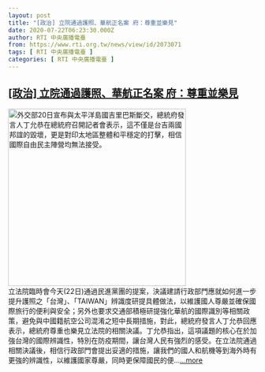 ```yaml
---
layout: post
title: "[政治] 立院通過護照、華航正名案 府：尊重並樂見"
date: 2020-07-22T06:23:30.000Z
author: RTI 中央廣播電臺
from: https://www.rti.org.tw/news/view/id/2073071
tags: [ RTI 中央廣播電臺 ]
categories: [ RTI 中央廣播電臺 ]
---
```

<!--1595399010000-->
[[政治] 立院通過護照、華航正名案 府：尊重並樂見](https://www.rti.org.tw/news/view/id/2073071)
------

<div>
<img src="https://static.rti.org.tw/assets/thumbnails/2019/09/20/20190920000090M.jpg" width="360" alt="外交部20日宣布與太平洋島國吉里巴斯斷交，總統府發言人丁允恭在總統府召開記者會表示，這不僅是台吉兩國邦誼的毀壞，更是對印太地區整體和平穩定的打擊，相信國際自由民主陣營均無法接受。" title="外交部20日宣布與太平洋島國吉里巴斯斷交，總統府發言人丁允恭在總統府召開記者會表示，這不僅是台吉兩國邦誼的毀壞，更是對印太地區整體和平穩定的打擊，相信國際自由民主陣營均無法接受。"><br>立法院臨時會今天(22日)通過民進黨團的提案，決議建請行政部門應就如何進一步提升護照之「台灣」、「TAIWAN」辨識度研提具體做法，以維護國人尊嚴並確保國際旅行的便利與安全；另外也要求交通部積極研提強化華航的國際識別等相關政策，避免與中國籍航空公司混淆之短中長期措施，對此，總統府發言人丁允恭回應表示，總統府尊重也樂見立法院的相關決議。丁允恭指出，這項議題的核心在於加強台灣的國際辨識性，特別在防疫期間，讓台灣人民有強烈的感受。在立法院通過相關決議後，相信行政部門會提出妥適的措施，讓我們的國人和航機等到海外時有更強的辨識性，以維護國家尊嚴，同時更保障國民的便...<a target="_blank" href="https://www.rti.org.tw/news/view/id/2073071">...more</a>
</div>
